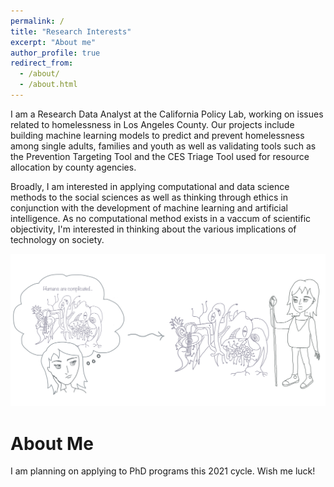```yaml
---
permalink: /
title: "Research Interests"
excerpt: "About me"
author_profile: true
redirect_from: 
  - /about/
  - /about.html
---
```


I am a Research Data Analyst at the California Policy Lab, working on issues related to homelessness in Los Angeles County. Our projects include building machine learning models to predict and prevent homelessness among single adults, families and youth as well as validating tools such as the Prevention Targeting Tool and the CES Triage Tool used for resource allocation by county agencies.  

Broadly, I am interested in applying computational and data science methods to the social sciences as well as thinking through ethics in conjunction with the development of machine learning and artificial intelligence. As no computational method exists in a vaccum of scientific objectivity, I'm interested in thinking about the various implications of technology on society.

![Measuring Complexity](/images/measuringComplexity.png "Graphic Measuring Complexity")

# About Me

I am planning on applying to PhD programs this 2021 cycle. Wish me luck!
